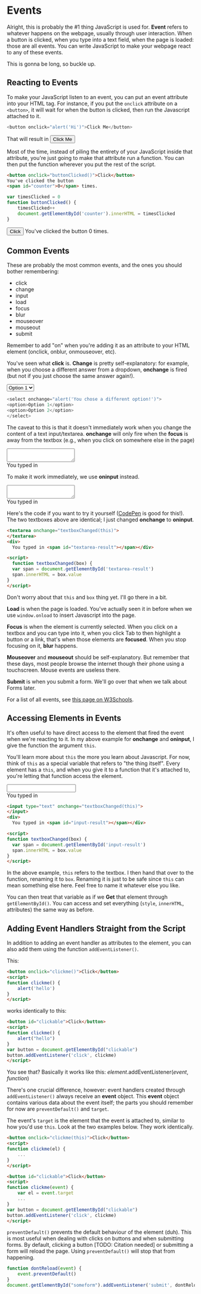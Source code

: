# Events

Alright, this is probably the #1 thing JavaScript is used for. **Event** refers to whatever happens on the webpage, usually through user interaction. When a button is clicked, when you type into a text field, when the page is loaded: those are all events. You can write JavaScript to make your webpage react to any of these events.

This is gonna be long, so buckle up.

## Reacting to Events

To make your JavaScript listen to an event, you can put an event attribute into your HTML tag. For instance, if you put the `onclick` attribute on a `<button>`, it will wait for when the button is clicked, then run the Javascript attached to it.

```js
<button onclick="alert('Hi')">Click Me</button>
```

That will result in 
<button onclick="alert('Hi')">Click Me</button>

Most of the time, instead of piling the entirety of your JavaScript inside that attribute, you're just going to make that attribute run a function. You can then put the function wherever you put the rest of the script.

```html
<button onclick="buttonClicked()">Click</button>
You've clicked the button 
<span id="counter">0</span> times.
```
```js
var timesClicked = 0
function buttonClicked() {
    timesClicked++
    document.getElementById('counter').innerHTML = timesClicked
}
```

<button onclick="buttonClicked()">Click</button>
You've clicked the button 
<span id="counter">0</span> times.

<script>
var timesClicked = 0
function buttonClicked() {
    timesClicked++
    document.getElementById('counter').innerHTML = timesClicked
}
</script>

## Common Events
These are probably the most common events, and the ones you should bother remembering:

- click
- change
- input
- load
- focus
- blur
- mouseover
- mouseout
- submit

Remember to add "on" when you're adding it as an attribute to your HTML element (onclick, onblur, onmouseover, etc).

You've seen what **click** is. **Change** is pretty self-explanatory: for example, when you choose a different answer from a dropdown, **onchange** is fired (but not if you just choose the same answer again!).

<select onchange="alert('You chose a different option!')">
<option>Option 1</option>
<option>Option 2</option>
</select>

```js
<select onchange="alert('You chose a different option!')">
<option>Option 1</option>
<option>Option 2</option>
</select>
```

The caveat to this is that it doesn't immediately work when you change the content of a text input/textarea. **onchange** will only fire when the **focus** is away from the textbox (e.g., when you click on somewhere else in the page)

<textarea onchange="textbox1Changed(this)">
</textarea>
<div>
  You typed in <span id="textarea-result"></span></div>

<script>
function textbox1Changed(box) {
  var span = document.getElementById('textarea-result')
  span.innerHTML = box.value
}
</script>

To make it work immediately, we use **oninput** instead. 

<textarea oninput="textbox2Changed(this)">
</textarea>
<div>
  You typed in <span id="textarea2-result"></span></div>

<script>
  function textbox2Changed(box) {
  var span = document.getElementById('textarea2-result')
  span.innerHTML = box.value
}
</script>

Here's the code if you want to try it yourself ([CodePen](https://codepen.io) is good for this!). The two textboxes above are identical; I just changed **onchange** to **oninput**.

```html
<textarea onchange="textboxChanged(this)">
</textarea>
<div>
  You typed in <span id="textarea-result"></span></div>

<script>
  function textboxChanged(box) {
  var span = document.getElementById('textarea-result')
  span.innerHTML = box.value
}
</script>
```

Don't worry about that `this` and `box` thing yet. I'll go there in a bit.

**Load** is when the page is loaded. You've actually seen it in before when we use `window.onload` to insert Javascript 
into the page.

**Focus** is when the element is currently selected. When you click on a textbox and you can type into it, when you click Tab to then highlight a button or a link, that's when those elements are **focused**. When you stop focusing on it, **blur** happens.

**Mouseover** and **mouseout** should be self-explanatory. But remember that these days, most people browse the internet though their phone using a touchscreen. Mouse events are useless there.

**Submit** is when you submit a form. We'll go over that when we talk about Forms later.

For a list of all events, see [this page on W3Schools](https://www.w3schools.com/jsref/dom_obj_event.asp).

## Accessing Elements in Events
It's often useful to have direct access to the element that fired the event when we're reacting to it. In my above example for **onchange** and **oninput**, I give the function the argument `this`.

You'll learn more about `this` the more you learn about Javascript. For now, think of `this` as a special variable that refers to "the thing itself". Every element has a `this`, and when you give it to a function that it's attached to, you're letting that function access the element.

<input type="text" oninput="smolboxChanged(this)">
</input>
<div>
  You typed in <span id="input-result"></span></div>

<script>
function smolboxChanged(box) {
  var span = document.getElementById('input-result')
  span.innerHTML = box.value
}
</script>

```html
<input type="text" onchange="textboxChanged(this)">
</input>
<div>
  You typed in <span id="input-result"></span></div>

<script>
function textboxChanged(box) {
  var span = document.getElementById('input-result')
  span.innerHTML = box.value
}
</script>
```

In the above example, `this` refers to the textbox. I then hand that over to the function, renaming it to `box`. Renaming it is just to be safe since `this`  can mean something else here. Feel free to name it whatever else you like.

You can then treat that variable as if we **Get** that element through `getElementById()`. You can access and set everything (`style`, `innerHTML`, attributes) the same way as before.

## Adding Event Handlers Straight from the Script
In addition to adding an event handler as attributes to the element, you can also add them using the function `addEventListener()`. 

This:

```html
<button onclick="clickme()">Click</button>
<script>
function clickme() {
	alert('hello')
}
</script>
```

works identically to this:

```html
<button id="clickable">Click</button>
<script>
function clickme() {
	alert("hello")
}
var button = document.getElementById("clickable")
button.addEventListener('click', clickme)
</script>
```

You see that? Basically it works like this: *element*.addEventListener(*event*, *function*)

There's one crucial difference, however: event handlers created through `addEventListener()` always receive an **event** object. This **event** object contains various data about the event itself; the parts you should remember for now are `preventDefault()` and `target`.

The event's `target` is the element that the event is attached to, similar to how you'd use `this`. Look at the two examples below. They work identically.

```html
<button onclick="clickme(this)">Click</button>
<script>
function clickme(el) {
    ...
}
</script>
```

```html
<button id="clickable">Click</button>
<script>
function clickme(event) {
    var el = event.target
    ...
}
var button = document.getElementById("clickable")
button.addEventListener('click', clickme)
</script>
```

`preventDefault()` prevents the default behaviour of the element (duh). This is most useful when dealing with clicks on buttons and when submitting forms. By default, clicking a button [TODO: Citation needed] or submitting a form will reload the page. Using `preventDefault()` will stop that from happening.

```js
function dontReload(event) {
    event.preventDefault()
}
document.getElementById("someform").addEventListener('submit', dontReload)
```